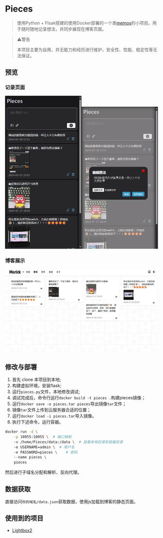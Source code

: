 # Pieces

> 使用Python + Flsak搭建的使用Docker部署的一个类[memos](https://www.usememos.com/)的小项目。用于随时随地记录想法，并同步展现在博客页面。

> ⚠警告
> 
> 本项目主要为自用，并无能力和经历进行维护，安全性、性能、稳定性等无法保证。

## 预览

### 记录页面


<img src="https://github.com/Morick66/Pieces/blob/master/images/image.png" width="50%" height="auto"><img src="https://github.com/Morick66/Pieces/blob/master/images/image3.png" width="50%" height=auto>


### 博客展示

![alt text](images/image2.png)

## 修改与部署

1. 首先 clone 本项目到本地;
2. 构建虚拟环境，安装flask;
3. 运行`pieces.py`文件，本地修改调试;
4. 调试完成后，命令行运行`docker build -t pieces .`构建pieces镜像；
5. 运行`docker save -o pieces.tar pieces`导出镜像`tar`文件；
6. 镜像`tar`文件上传到云服务器合适的位置；
7. 运行`docker load -i pieces.tar`导入镜像。
8. 执行下述命令，运行容器。

```bash
docker run -d \
    -p 10055:10055 \  # 端口映射
    -v /home/Pieces/data:/data \  # 挂载本地目录到容器目录
    -e USERNAME=admin \  # 用户名
    -e PASSWORD=pieces \    # 密码
    --name pieces \
    pieces
```

然后进行子域名分配和解析、反向代理。

## 数据获取

直接访问`你的域名/data.json`获取数据，使用js加载到博客的静态页面。

## 使用到的项目

- [Lightbox2](https://github.com/lokesh/lightbox2)